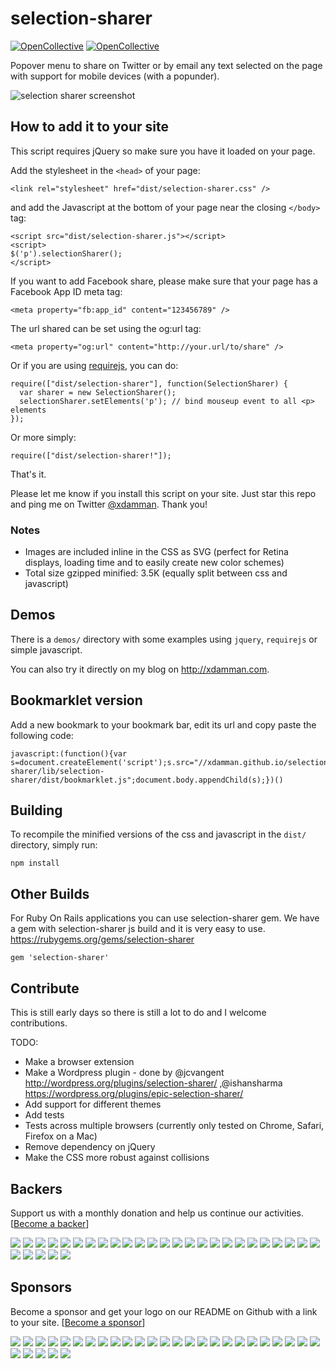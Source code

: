 # selection-sharer
[![OpenCollective](https://opencollective.com/selection-sharer/backers/badge.svg)](#backers) 
[![OpenCollective](https://opencollective.com/selection-sharer/sponsors/badge.svg)](#sponsors)

Popover menu to share on Twitter or by email any text selected on the page with support for mobile devices (with a popunder).

![selection sharer screenshot](http://f.cl.ly/items/282u1E2K0C2K0i1W3P0G/selection-sharer-screenshot.png)
    
## How to add it to your site

This script requires jQuery so make sure you have it loaded on your page.

Add the stylesheet in the `<head>` of your page:

    <link rel="stylesheet" href="dist/selection-sharer.css" />
    
and add the Javascript at the bottom of your page near the closing `</body>` tag:

    <script src="dist/selection-sharer.js"></script>
    <script>
    $('p').selectionSharer();
	</script>

If you want to add Facebook share, please make sure that your page has a Facebook App ID meta tag:
    
    <meta property="fb:app_id" content="123456789" />

The url shared can be set using the og:url tag:

    <meta property="og:url" content="http://your.url/to/share" />


Or if you are using [requirejs](http://requirejs.org), you can do:


    require(["dist/selection-sharer"], function(SelectionSharer) {
      var sharer = new SelectionSharer();
      selectionSharer.setElements('p'); // bind mouseup event to all <p> elements
    });

Or more simply:

    require(["dist/selection-sharer!"]);


That's it. 

Please let me know if you install this script on your site. Just star this repo and ping me on Twitter [@xdamman](https://twitter.com/intent/tweet?status=%40xdamman%20Thanks%20for%20http%3A%2F%2Fxdamman.github.io%2Fselection-sharer%20-%20It%20looks%20great%20on%20my%20site:%20). Thank you!

### Notes 

- Images are included inline in the CSS as SVG (perfect for Retina displays, loading time and to easily create new color schemes)
- Total size gzipped minified: 3.5K (equally split between css and javascript)

## Demos

There is a `demos/` directory with some examples using `jquery`, `requirejs` or simple javascript. 

You can also try it directly on my blog on http://xdamman.com.


## Bookmarklet version

Add a new bookmark to your bookmark bar, edit its url and copy paste the following code:

    javascript:(function(){var s=document.createElement('script');s.src="//xdamman.github.io/selection-sharer/lib/selection-sharer/dist/bookmarklet.js";document.body.appendChild(s);})()


## Building

To recompile the minified versions of the css and javascript in the `dist/` directory, simply run:

    npm install

## Other Builds
For Ruby On Rails applications you can use selection-sharer gem. We have a gem with selection-sharer js build and it is very easy to use.
https://rubygems.org/gems/selection-sharer

	gem 'selection-sharer'

## Contribute

This is still early days so there is still a lot to do and I welcome contributions. 

TODO:

- Make a browser extension
- Make a Wordpress plugin - done by @jcvangent http://wordpress.org/plugins/selection-sharer/ ,@ishansharma https://wordpress.org/plugins/epic-selection-sharer/
- Add support for different themes
- Add tests
- Tests across multiple browsers (currently only tested on Chrome, Safari, Firefox on a Mac)
- Remove dependency on jQuery
- Make the CSS more robust against collisions

## Backers

Support us with a monthly donation and help us continue our activities. [[Become a backer](https://opencollective.com/selection-sharer#backer)]

<a href="https://opencollective.com/selection-sharer/backer/0/website" target="_blank"><img src="https://opencollective.com/selection-sharer/backer/0/avatar.svg"></a>
<a href="https://opencollective.com/selection-sharer/backer/1/website" target="_blank"><img src="https://opencollective.com/selection-sharer/backer/1/avatar.svg"></a>
<a href="https://opencollective.com/selection-sharer/backer/2/website" target="_blank"><img src="https://opencollective.com/selection-sharer/backer/2/avatar.svg"></a>
<a href="https://opencollective.com/selection-sharer/backer/3/website" target="_blank"><img src="https://opencollective.com/selection-sharer/backer/3/avatar.svg"></a>
<a href="https://opencollective.com/selection-sharer/backer/4/website" target="_blank"><img src="https://opencollective.com/selection-sharer/backer/4/avatar.svg"></a>
<a href="https://opencollective.com/selection-sharer/backer/5/website" target="_blank"><img src="https://opencollective.com/selection-sharer/backer/5/avatar.svg"></a>
<a href="https://opencollective.com/selection-sharer/backer/6/website" target="_blank"><img src="https://opencollective.com/selection-sharer/backer/6/avatar.svg"></a>
<a href="https://opencollective.com/selection-sharer/backer/7/website" target="_blank"><img src="https://opencollective.com/selection-sharer/backer/7/avatar.svg"></a>
<a href="https://opencollective.com/selection-sharer/backer/8/website" target="_blank"><img src="https://opencollective.com/selection-sharer/backer/8/avatar.svg"></a>
<a href="https://opencollective.com/selection-sharer/backer/9/website" target="_blank"><img src="https://opencollective.com/selection-sharer/backer/9/avatar.svg"></a>
<a href="https://opencollective.com/selection-sharer/backer/10/website" target="_blank"><img src="https://opencollective.com/selection-sharer/backer/10/avatar.svg"></a>
<a href="https://opencollective.com/selection-sharer/backer/11/website" target="_blank"><img src="https://opencollective.com/selection-sharer/backer/11/avatar.svg"></a>
<a href="https://opencollective.com/selection-sharer/backer/12/website" target="_blank"><img src="https://opencollective.com/selection-sharer/backer/12/avatar.svg"></a>
<a href="https://opencollective.com/selection-sharer/backer/13/website" target="_blank"><img src="https://opencollective.com/selection-sharer/backer/13/avatar.svg"></a>
<a href="https://opencollective.com/selection-sharer/backer/14/website" target="_blank"><img src="https://opencollective.com/selection-sharer/backer/14/avatar.svg"></a>
<a href="https://opencollective.com/selection-sharer/backer/15/website" target="_blank"><img src="https://opencollective.com/selection-sharer/backer/15/avatar.svg"></a>
<a href="https://opencollective.com/selection-sharer/backer/16/website" target="_blank"><img src="https://opencollective.com/selection-sharer/backer/16/avatar.svg"></a>
<a href="https://opencollective.com/selection-sharer/backer/17/website" target="_blank"><img src="https://opencollective.com/selection-sharer/backer/17/avatar.svg"></a>
<a href="https://opencollective.com/selection-sharer/backer/18/website" target="_blank"><img src="https://opencollective.com/selection-sharer/backer/18/avatar.svg"></a>
<a href="https://opencollective.com/selection-sharer/backer/19/website" target="_blank"><img src="https://opencollective.com/selection-sharer/backer/19/avatar.svg"></a>
<a href="https://opencollective.com/selection-sharer/backer/20/website" target="_blank"><img src="https://opencollective.com/selection-sharer/backer/20/avatar.svg"></a>
<a href="https://opencollective.com/selection-sharer/backer/21/website" target="_blank"><img src="https://opencollective.com/selection-sharer/backer/21/avatar.svg"></a>
<a href="https://opencollective.com/selection-sharer/backer/22/website" target="_blank"><img src="https://opencollective.com/selection-sharer/backer/22/avatar.svg"></a>
<a href="https://opencollective.com/selection-sharer/backer/23/website" target="_blank"><img src="https://opencollective.com/selection-sharer/backer/23/avatar.svg"></a>
<a href="https://opencollective.com/selection-sharer/backer/24/website" target="_blank"><img src="https://opencollective.com/selection-sharer/backer/24/avatar.svg"></a>
<a href="https://opencollective.com/selection-sharer/backer/25/website" target="_blank"><img src="https://opencollective.com/selection-sharer/backer/25/avatar.svg"></a>
<a href="https://opencollective.com/selection-sharer/backer/26/website" target="_blank"><img src="https://opencollective.com/selection-sharer/backer/26/avatar.svg"></a>
<a href="https://opencollective.com/selection-sharer/backer/27/website" target="_blank"><img src="https://opencollective.com/selection-sharer/backer/27/avatar.svg"></a>
<a href="https://opencollective.com/selection-sharer/backer/28/website" target="_blank"><img src="https://opencollective.com/selection-sharer/backer/28/avatar.svg"></a>
<a href="https://opencollective.com/selection-sharer/backer/29/website" target="_blank"><img src="https://opencollective.com/selection-sharer/backer/29/avatar.svg"></a>

## Sponsors

Become a sponsor and get your logo on our README on Github with a link to your site. [[Become a sponsor](https://opencollective.com/selection-sharer#sponsor)]

<a href="https://opencollective.com/selection-sharer/sponsor/0/website" target="_blank"><img src="https://opencollective.com/selection-sharer/sponsor/0/avatar.svg"></a>
<a href="https://opencollective.com/selection-sharer/sponsor/1/website" target="_blank"><img src="https://opencollective.com/selection-sharer/sponsor/1/avatar.svg"></a>
<a href="https://opencollective.com/selection-sharer/sponsor/2/website" target="_blank"><img src="https://opencollective.com/selection-sharer/sponsor/2/avatar.svg"></a>
<a href="https://opencollective.com/selection-sharer/sponsor/3/website" target="_blank"><img src="https://opencollective.com/selection-sharer/sponsor/3/avatar.svg"></a>
<a href="https://opencollective.com/selection-sharer/sponsor/4/website" target="_blank"><img src="https://opencollective.com/selection-sharer/sponsor/4/avatar.svg"></a>
<a href="https://opencollective.com/selection-sharer/sponsor/5/website" target="_blank"><img src="https://opencollective.com/selection-sharer/sponsor/5/avatar.svg"></a>
<a href="https://opencollective.com/selection-sharer/sponsor/6/website" target="_blank"><img src="https://opencollective.com/selection-sharer/sponsor/6/avatar.svg"></a>
<a href="https://opencollective.com/selection-sharer/sponsor/7/website" target="_blank"><img src="https://opencollective.com/selection-sharer/sponsor/7/avatar.svg"></a>
<a href="https://opencollective.com/selection-sharer/sponsor/8/website" target="_blank"><img src="https://opencollective.com/selection-sharer/sponsor/8/avatar.svg"></a>
<a href="https://opencollective.com/selection-sharer/sponsor/9/website" target="_blank"><img src="https://opencollective.com/selection-sharer/sponsor/9/avatar.svg"></a>
<a href="https://opencollective.com/selection-sharer/sponsor/10/website" target="_blank"><img src="https://opencollective.com/selection-sharer/sponsor/10/avatar.svg"></a>
<a href="https://opencollective.com/selection-sharer/sponsor/11/website" target="_blank"><img src="https://opencollective.com/selection-sharer/sponsor/11/avatar.svg"></a>
<a href="https://opencollective.com/selection-sharer/sponsor/12/website" target="_blank"><img src="https://opencollective.com/selection-sharer/sponsor/12/avatar.svg"></a>
<a href="https://opencollective.com/selection-sharer/sponsor/13/website" target="_blank"><img src="https://opencollective.com/selection-sharer/sponsor/13/avatar.svg"></a>
<a href="https://opencollective.com/selection-sharer/sponsor/14/website" target="_blank"><img src="https://opencollective.com/selection-sharer/sponsor/14/avatar.svg"></a>
<a href="https://opencollective.com/selection-sharer/sponsor/15/website" target="_blank"><img src="https://opencollective.com/selection-sharer/sponsor/15/avatar.svg"></a>
<a href="https://opencollective.com/selection-sharer/sponsor/16/website" target="_blank"><img src="https://opencollective.com/selection-sharer/sponsor/16/avatar.svg"></a>
<a href="https://opencollective.com/selection-sharer/sponsor/17/website" target="_blank"><img src="https://opencollective.com/selection-sharer/sponsor/17/avatar.svg"></a>
<a href="https://opencollective.com/selection-sharer/sponsor/18/website" target="_blank"><img src="https://opencollective.com/selection-sharer/sponsor/18/avatar.svg"></a>
<a href="https://opencollective.com/selection-sharer/sponsor/19/website" target="_blank"><img src="https://opencollective.com/selection-sharer/sponsor/19/avatar.svg"></a>
<a href="https://opencollective.com/selection-sharer/sponsor/20/website" target="_blank"><img src="https://opencollective.com/selection-sharer/sponsor/20/avatar.svg"></a>
<a href="https://opencollective.com/selection-sharer/sponsor/21/website" target="_blank"><img src="https://opencollective.com/selection-sharer/sponsor/21/avatar.svg"></a>
<a href="https://opencollective.com/selection-sharer/sponsor/22/website" target="_blank"><img src="https://opencollective.com/selection-sharer/sponsor/22/avatar.svg"></a>
<a href="https://opencollective.com/selection-sharer/sponsor/23/website" target="_blank"><img src="https://opencollective.com/selection-sharer/sponsor/23/avatar.svg"></a>
<a href="https://opencollective.com/selection-sharer/sponsor/24/website" target="_blank"><img src="https://opencollective.com/selection-sharer/sponsor/24/avatar.svg"></a>
<a href="https://opencollective.com/selection-sharer/sponsor/25/website" target="_blank"><img src="https://opencollective.com/selection-sharer/sponsor/25/avatar.svg"></a>
<a href="https://opencollective.com/selection-sharer/sponsor/26/website" target="_blank"><img src="https://opencollective.com/selection-sharer/sponsor/26/avatar.svg"></a>
<a href="https://opencollective.com/selection-sharer/sponsor/27/website" target="_blank"><img src="https://opencollective.com/selection-sharer/sponsor/27/avatar.svg"></a>
<a href="https://opencollective.com/selection-sharer/sponsor/28/website" target="_blank"><img src="https://opencollective.com/selection-sharer/sponsor/28/avatar.svg"></a>
<a href="https://opencollective.com/selection-sharer/sponsor/29/website" target="_blank"><img src="https://opencollective.com/selection-sharer/sponsor/29/avatar.svg"></a>

